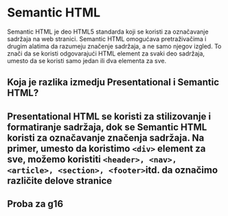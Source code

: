 # Semantic HTML

Semantic HTML je deo HTML5 standarda koji se koristi za označavanje sadržaja na web stranici. Semantic HTML omogućava pretraživačima i drugim alatima da razumeju značenje sadržaja, a ne samo njegov izgled. To znači da se koristi odgovarajući HTML element za svaki deo sadržaja, umesto da se koristi samo jedan ili dva elementa za sve.

## Koja je razlika izmedju Presentational i Semantic HTML?

## Presentational HTML se koristi za stilizovanje i formatiranje sadržaja, dok se Semantic HTML koristi za označavanje značenja sadržaja. Na primer, umesto da koristimo ````<div>```` element za sve, možemo koristiti ````<header>, <nav>, <article>, <section>, <footer>````itd. da označimo različite delove stranice

## Proba za g16
